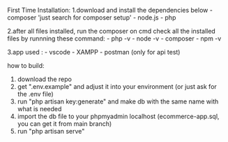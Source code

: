 First Time Installation: 
1.download and install the dependencies below
    - composer 'just search for composer setup'
    - node.js
    - php

2.after all files installed, run the composer on cmd
    check all the installed files by runnning these command:
    - php -v
    - node -v
    - composer
    - npm -v

3.app used :
    - vscode
    - XAMPP
    - postman (only for api test)

how to build: 
1. download the repo
2. get ".env.example" and adjust it into your environment (or just ask for the .env file)
3. run "php artisan key:generate" and make db with the same name with what is needed
4. import the db file to your phpmyadmin localhost (ecommerce-app.sql, you can get it from main branch) 
5. run "php artisan serve"
